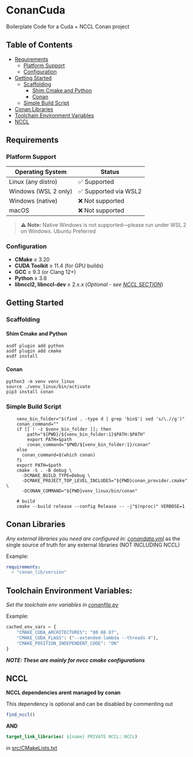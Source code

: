 # ConanCuda
Boilerplate Code for a Cuda + NCCL Conan project

## Table of Contents
- [Requirements](#requirements)
    - [Platform Support](#platform-support)
    - [Configuration](#configuration)
- [Getting Started](#getting-started)
  - [Scaffolding](#scaffolding)
    - [Shim Cmake and Python](#shim-cmake-and-python)
    - [Conan](#conan-)
  - [Simple Build Script](#simple-build-script)
- [Conan Libraries](#conan-libraries)
- [Toolchain Environment Variables](#toolchain-environment-variables)
- [NCCL](#nccl)


## Requirements

### Platform Support

| Operating System         | Status               |
|--------------------------|----------------------|
| Linux (any distro)       | ✅ Supported         |
| Windows (WSL 2 only)     | ✅ Supported via WSL2|
| Windows (native)         | ❌ Not supported     |
| macOS                    | ❌ Not supported     |


> ⚠️ **Note:** Native Windows is not supported—please run under WSL 2 on Windows. Ubuntu Preferred

### Configuration
- **CMake** ≥ 3.20
- **CUDA Toolkit** ≥ 11.4 (for GPU builds)
- **GCC** ≥ 9.3 (or Clang 12+)
- **Python** ≥ 3.8 
- **libnccl2, libnccl-dev** ≥ 2.x.x (*Optional - see [NCCL SECTION](#nccl)*) 


## Getting Started

### Scaffolding
#### Shim Cmake and Python

```shell
asdf plugin add python
asdf plugin add cmake
asdf install
```

#### Conan 

```shell
python3 -m venv venv_linux
source ./venv_linux/bin/activate
pip3 install conan
```

### Simple Build Script
```shell
    venv_bin_folder="$(find . -type d | grep 'bin$'| sed 's/\.//g')"
    conan_command="" 
    if [[ ! -z $venv_bin_folder ]]; then
        path="${PWD}/${venv_bin_folder:1}$PATH:$PATH"
        export PATH=$path
        conan_command="$PWD/${venv_bin_folder:1}/conan"
    else 
      conan_command=$(which conan)
    fi
    export PATH=$path
    cmake -S . -B debug \
      -DCMAKE_BUILD_TYPE=Debug \
      -DCMAKE_PROJECT_TOP_LEVEL_INCLUDES="${PWD}conan_provider.cmake" \ 
      -DCONAN_COMMAND="${PWD}venv_linux/bin/conan"

    # build
    cmake --build release --config Release -- -j"$(nproc)" VERBOSE=1
```

## Conan Libraries

*Any external libraries you need are configured in: [conandata.yml](./conandata.yml)* as the single source of truth for any external libraries (NOT INCLUDING NCCL)

Example:
```yaml
requirements:
  - "conan_lib/version"

```
## Toolchain Environment Variables:
*Set the toolchain env variables in [conanfile.py](./conanfile.py#L15)*

Example:
```python
cached_env_vars = {
    "CMAKE_CUDA_ARCHITECTURES": "80 86 87",
    "CMAKE_CUDA_FLAGS": ("--extended-lambda --threads 4"),
    "CMAKE_POSITION_INDEPENDENT_CODE": "ON"
}
```
***NOTE: These are mainly for nvcc cmake configurations***

## NCCL

**NCCL dependencies arent managed by conan**

This dependency is optional and can be disabled by commenting out 
```cmake
find_nccl()
```
**AND**

```cmake
target_link_libraries( ${name} PRIVATE NCCL::NCCL)
```



in [src/CMakeLists.txt](./src/CMakeLists.txt) 
